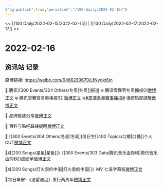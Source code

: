```yaml
---
{"dg-publish":true,"permalink":"/100-daily/2022-02-16/"}
---
```



<< [[100 Daily/2022-02-15\|2022-02-15]] | [[100 Daily/2022-02-17\|2022-02-17]] >>

# 2022-02-16

## 资讯站 记录

原博链接: https://weibo.com/6466290670/LfNvqkt6m

🌟 腾讯[[300 Events/304 Others/冬奥\|冬奥]]报道
❄️ 腾讯雪舞官冬奥播报01[微博正文](https://m.weibo.cn/6466290670/4737408941949846)
❄️ 腾讯雪舞官冬奥播报02 [微博正文](https://m.weibo.cn/6466290670/4737425077175567)
❄️[#周深冬奥赛事播报#](https://s.weibo.com/weibo?q=%23%E5%91%A8%E6%B7%B1%E5%86%AC%E5%A5%A5%E8%B5%9B%E4%BA%8B%E6%92%AD%E6%8A%A5%23) 话题热度提醒[微博正文](https://m.weibo.cn/6466290670/4737451358421164)

🌟 品牌服装分享[微博正文](https://m.weibo.cn/6466290670/4737463400267788)

🌟 百科与贴吧踩楼提醒[微博正文](https://m.weibo.cn/6466290670/4737472426147846)

🌟 [[300 Events/304 Others/冬奥\|冬奥]]值日生[[400 Topics/口播\|口播]]个人CUT[微博正文](https://m.weibo.cn/6466290670/4737440390841919)

🌟《[[200 Songs/星鱼\|星鱼]]》[[300 Events/303 Data/腾讯音乐由你榜\|腾讯音乐由你榜]]成绩单[微博正文](https://m.weibo.cn/6466290670/4737459722912756)

🌟《[[200 Songs/灯火里的中国\|灯火里的中国]]》MV 七语字幕版[微博正文](https://m.weibo.cn/6466290670/4737536439882477)

🌟每日早安-《渴望遇见》发行两周年[微博正文](https://m.weibo.cn/6466290670/4737400884169828)
